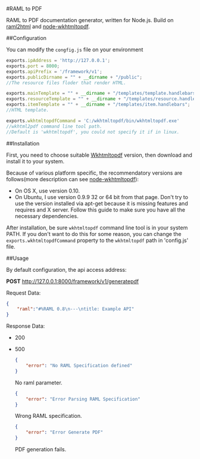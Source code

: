 #RAML to PDF

RAML to PDF documentation generator, written for Node.js. Build on [raml2html](https://github.com/kevinrenskers/raml2html) and [node-wkhtmltopdf](https://github.com/devongovett/node-wkhtmltopdf).

##Configuration

You can modify the `congfig.js` file on your environment

```javascript
exports.ipAddress = 'http://127.0.0.1';
exports.port = 8000;
exports.apiPrefix = '/framework/v1';
exports.publicDirname = "" + __dirname + "/public";
//The resource files floder that render HTML.

exports.mainTemplate = "" + __dirname + "/templates/template.handlebars";
exports.resourceTemplate = "" + __dirname + "/templates/resource.handlebars";
exports.itemTemplate = "" + __dirname + "/templates/item.handlebars";
//HTML template.

exports.wkhtmltopdfCommand = 'C:/wkhtmltopdf/bin/wkhtmltopdf.exe'
//wkhtml2pdf command line tool path.
//Default is 'wkhtmltopdf', you could not specify it if in linux.
```

##Installation

First, you need to choose suitable [Wkhtmltopdf](http://wkhtmltopdf.org/downloads.html) version, then download and install it to your system.

Because of various platform specific, the recommendatory versions are follows(more description can see [node-wkhtmltopdf](https://github.com/devongovett/node-wkhtmltopdf)):

-	On OS X, use version 0.10.
-	On Ubuntu, I use version 0.9.9 32 or 64 bit from that page. Don't try to use the version installed via apt-get because it is missing features and requires and X server. Follow this guide to make sure you have all the necessary dependencies.

After installation, be sure `wkhtmltopdf` command line tool is in your system PATH. If you don't want to do this for some reason, you can change the `exports.wkhtmltopdfCommand` property to the `wkhtmltopdf` path in 'config.js' file.

##Usage

By default configuration, the api access address:

**POST**   http://127.0.0.1:8000/framework/v1/generatepdf

Request Data:

```json
{
	"raml":"#%RAML 0.8\n---\ntitle: Example API"
}
```

Response Data:

-	200

-	500  
	
	```json
	{
		"error": "No RAML Specification defined"
	}
	```
	No raml parameter.

	```json
	{
		"error": "Error Parsing RAML Specification"
	}
	```
	Wrong RAML specification.

	```json
	{
		"error": "Error Generate PDF"
	}
	```
	PDF generation fails.
